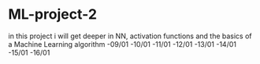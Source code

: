 # ML-project-2
in this project i will get deeper in NN, activation functions and the basics of a Machine Learning algorithm
-09/01
-10/01 
-11/01
-12/01
-13/01
-14/01
-15/01
-16/01
